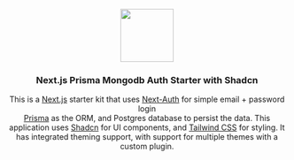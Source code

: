 <p align="center">
  <a>
    <img src="./public/logo.png" height="96">
    <h3 align="center">Next.js Prisma Mongodb Auth Starter with Shadcn</h3>
  </a>
</p>

<p align="center">
This is a <a href="https://nextjs.org/">Next.js</a> starter kit that uses <a href="https://next-auth.js.org/">Next-Auth</a> for simple email + password login<br/>
<a href="https://www.prisma.io/">Prisma</a> as the ORM, and Postgres database to persist the data. This application uses <a href="https://ui.shadcn.com/">Shadcn</a> for UI components, and <a href="https://tailwindcss.com/">Tailwind CSS</a> for styling. It has integrated theming support, with support for multiple themes with a custom plugin.

<br/>
